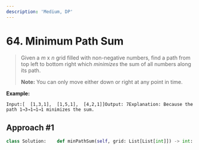 ```yaml
---
description: 'Medium, DP'
---
```


# 64. Minimum Path Sum

> Given a _m_ x _n_ grid filled with non-negative numbers, find a path from top left to bottom right which _minimizes_ the sum of all numbers along its path.
>
> **Note:** You can only move either down or right at any point in time.

**Example:**

```text
Input:[  [1,3,1],  [1,5,1],  [4,2,1]]Output: 7Explanation: Because the path 1→3→1→1→1 minimizes the sum.
```

## Approach \#1

```python
class Solution:    def minPathSum(self, grid: List[List[int]]) -> int:        if not grid or not grid[0]:            return 0                m = len(grid)        n = len(grid[0])                dp = [[0 for _ in range(n)] for _ in range(m)]                for i in range(m):            for j in range(n):                if i == 0 and j == 0:                    dp[i][j] = grid[i][j]                    continue                                minval = float('INF')                if i > 0:                    minval = min(minval, dp[i - 1][j] + grid[i][j])                                if j > 0:                    minval = min(minval, dp[i][j - 1] + grid[i][j])                                    dp[i][j] = minval                            return dp[m - 1][n - 1]
```

